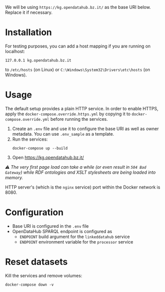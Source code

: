   We will be using `https://kg.opendatahub.bz.it/` as the base URI below. Replace it if necessary.

# Installation

For testing purposes, you can add a host mapping if you are running on localhost:
```
127.0.0.1 kg.opendatahub.bz.it
```
to `/etc/hosts` (on Linux) or `C:\Windows\System32\Drivers\etc\hosts` (on Windows).

# Usage

The default setup provides a plain HTTP service. In order to enable HTTPS, apply the `docker-compose.override.https.yml` by copying it to `docker-compose.override.yml` before running the services.

  1. Create an `.env` file and use it to configure the base URI as well as owner metadata. You can use `.env_sample` as a template.
  2. Run the services:
     ```
     docker-compose up --build
     ```
  3. Open https://kg.opendatahub.bz.it/

_:warning: The very first page load can take a while (or even result in `504 Bad Gateway`) while RDF ontologies and XSLT stylesheets are being loaded into memory._

HTTP server's (which is the `nginx` service) port within the Docker network is 8080.

# Configuration

* Base URI is configured in the `.env` file
* OpenDataHub SPARQL endpoint is configured as
  * `ENDPOINT` build argument for the `linkeddatahub` service
  * `ENDPOINT` environment variable for the `processor` service

# Reset datasets

Kill the services and remove volumes:
```
docker-compose down -v
```